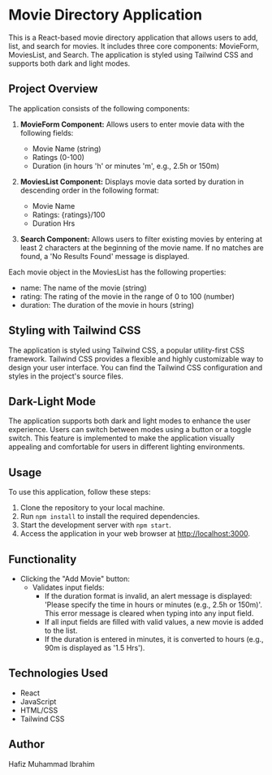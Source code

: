# Movie Directory Application

This is a React-based movie directory application that allows users to add, list, and search for movies. It includes three core components: MovieForm, MoviesList, and Search. The application is styled using Tailwind CSS and supports both dark and light modes.

## Project Overview

The application consists of the following components:

1. **MovieForm Component:** Allows users to enter movie data with the following fields:
   - Movie Name (string)
   - Ratings (0-100)
   - Duration (in hours 'h' or minutes 'm', e.g., 2.5h or 150m)

2. **MoviesList Component:** Displays movie data sorted by duration in descending order in the following format:
   - Movie Name
   - Ratings: {ratings}/100
   - Duration Hrs

3. **Search Component:** Allows users to filter existing movies by entering at least 2 characters at the beginning of the movie name. If no matches are found, a 'No Results Found' message is displayed.

Each movie object in the MoviesList has the following properties:
- name: The name of the movie (string)
- rating: The rating of the movie in the range of 0 to 100 (number)
- duration: The duration of the movie in hours (string)

## Styling with Tailwind CSS

The application is styled using Tailwind CSS, a popular utility-first CSS framework. Tailwind CSS provides a flexible and highly customizable way to design your user interface. You can find the Tailwind CSS configuration and styles in the project's source files.

## Dark-Light Mode

The application supports both dark and light modes to enhance the user experience. Users can switch between modes using a button or a toggle switch. This feature is implemented to make the application visually appealing and comfortable for users in different lighting environments.

## Usage

To use this application, follow these steps:

1. Clone the repository to your local machine.
2. Run `npm install` to install the required dependencies.
3. Start the development server with `npm start`.
4. Access the application in your web browser at [http://localhost:3000](http://localhost:3000).

## Functionality

- Clicking the "Add Movie" button:
  - Validates input fields:
    - If the duration format is invalid, an alert message is displayed: 'Please specify the time in hours or minutes (e.g., 2.5h or 150m)'. This error message is cleared when typing into any input field.
    - If all input fields are filled with valid values, a new movie is added to the list.
    - If the duration is entered in minutes, it is converted to hours (e.g., 90m is displayed as '1.5 Hrs').

## Technologies Used

- React
- JavaScript
- HTML/CSS
- Tailwind CSS

## Author

Hafiz Muhammad Ibrahim
